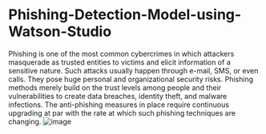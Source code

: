 # Phishing-Detection-Model-using-Watson-Studio

Phishing is one of the most common cybercrimes in which attackers masquerade as trusted entities to victims and elicit information of a sensitive nature. Such attacks usually happen through e-mail, SMS, or even calls. They pose huge personal and organizational security risks.
Phishing methods merely build on the trust levels among people and their vulnerabilities to create data breaches, identity theft, and malware infections. The anti-phishing measures in place require continuous upgrading at par with the rate at which such phishing techniques are changing.
![image](https://github.com/user-attachments/assets/ac54b25c-0603-43a3-a2bc-65002f3ee689)
